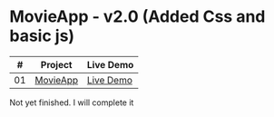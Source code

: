 # MovieApp - v2.0 (Added Css and basic js)

|  #  | Project | Live Demo  |
| :-: | --- | --- |
| 01  | [MovieApp](https://github.com/MerttMetinn/First-html-project) | [Live Demo](https://movie-app-basic-html-css-js.w3spaces.com/)|

Not yet finished. I will complete it
